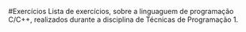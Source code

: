 #Exercícios
Lista de exercícios, sobre a linguaguem de programação C/C++, realizados durante a disciplina de Técnicas de Programação 1.
